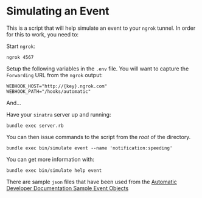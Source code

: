 # Simulating an Event
This is a script that will help simulate an event to your `ngrok`
tunnel. In order for this to work, you need to:

Start `ngrok`:

`ngrok 4567`

Setup the following variables in the `.env` file. You will want to
capture the `Forwarding` URL from the `ngrok` output:

```
WEBHOOK_HOST="http://{key}.ngrok.com"
WEBHOOK_PATH="/hooks/automatic"
```

And...

Have your `sinatra` server up and running:

```
bundle exec server.rb
```

You can then issue commands to the script from the _root_ of the
directory.

```
bundle exec bin/simulate event --name 'notification:speeding'
```

You can get more information with:

```
bundle exec bin/simulate help event
```

There are sample `json` files that have been used from the [Automatic
Developer Documentation Sample Event
Objects](https://www.automatic.com/developer/documentation/#sample-event-objects)
